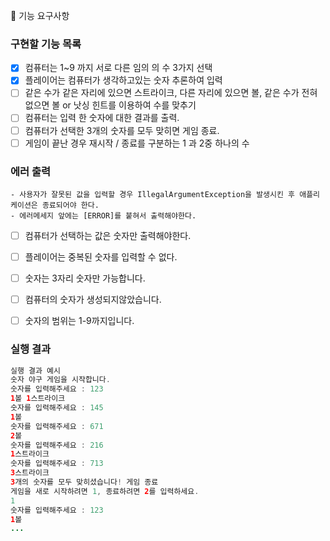 🚀 기능 요구사항

### 구현할 기능 목록

- [x] 컴퓨터는 1~9 까지 서로 다른 임의 의 수 3가지 선택
- [x] 플레이어는 컴퓨터가 생각하고있는 숫자 추론하여 입력
- [ ] 같은 수가 같은 자리에 있으면 스트라이크, 다른 자리에 있으면 볼, 같은 수가 전혀 없으면 볼 or 낫싱 힌트를 이용하여 수를 맞추기
- [ ] 컴퓨터는 입력 한 숫자에 대한 결과를 출력.
- [ ] 컴퓨터가 선택한 3개의 숫자를 모두 맞히면 게임 종료.
- [ ] 게임이 끝난 경우 재시작 / 종료를 구분하는 1 과 2중 하나의 수

### 에러 출력
    - 사용자가 잘못된 값을 입력할 경우 IllegalArgumentException을 발생시킨 후 애플리케이션은 종료되어야 한다.
    - 에러메세지 앞에는 [ERROR]를 붙혀서 출력해야한다.

- [ ] 컴퓨터가 선택하는 값은 숫자만 출력해야한다.
- [ ] 플레이어는 중복된 숫자를 입력할 수 없다.
- [ ] 숫자는 3자리 숫자만 가능합니다.
- [ ] 컴퓨터의 숫자가 생성되지않았습니다.
- [ ] 숫자의 범위는 1-9까지입니다.



### 실행 결과 
```java
실행 결과 예시
숫자 야구 게임을 시작합니다.
숫자를 입력해주세요 : 123
1볼 1스트라이크
숫자를 입력해주세요 : 145
1볼
숫자를 입력해주세요 : 671
2볼
숫자를 입력해주세요 : 216
1스트라이크
숫자를 입력해주세요 : 713
3스트라이크
3개의 숫자를 모두 맞히셨습니다! 게임 종료
게임을 새로 시작하려면 1, 종료하려면 2를 입력하세요.
1
숫자를 입력해주세요 : 123
1볼
...

```




